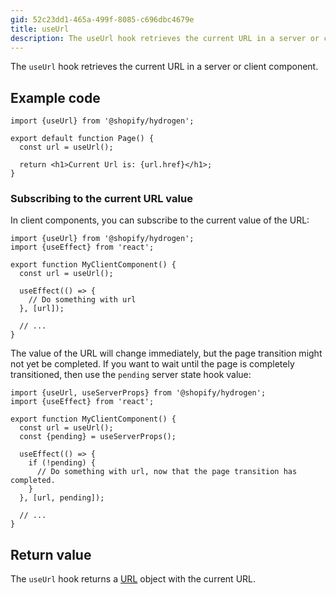 ```yaml
---
gid: 52c23dd1-465a-499f-8085-c696dbc4679e
title: useUrl
description: The useUrl hook retrieves the current URL in a server or client component.
---
```


The `useUrl` hook retrieves the current URL in a server or client component.

## Example code

```tsx
import {useUrl} from '@shopify/hydrogen';

export default function Page() {
  const url = useUrl();

  return <h1>Current Url is: {url.href}</h1>;
}
```

### Subscribing to the current URL value

In client components, you can subscribe to the current value of the URL:

```tsx
import {useUrl} from '@shopify/hydrogen';
import {useEffect} from 'react';

export function MyClientComponent() {
  const url = useUrl();

  useEffect(() => {
    // Do something with url
  }, [url]);

  // ...
}
```

The value of the URL will change immediately, but the page transition might not yet be completed. If you want to wait until the page is completely transitioned, then use the `pending` server state hook value:

```tsx
import {useUrl, useServerProps} from '@shopify/hydrogen';
import {useEffect} from 'react';

export function MyClientComponent() {
  const url = useUrl();
  const {pending} = useServerProps();

  useEffect(() => {
    if (!pending) {
      // Do something with url, now that the page transition has completed.
    }
  }, [url, pending]);

  // ...
}
```

## Return value

The `useUrl` hook returns a [URL](https://developer.mozilla.org/en-US/docs/Web/API/URL) object with the current URL.
